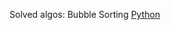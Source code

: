 Solved algos:
    Bubble Sorting
    [Python](https://github.com/ctac2010/Solve_Algorithms/tree/main/Sortings/01_Bubble_Sort/bubble_sort.py)